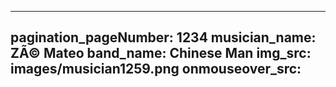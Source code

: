 ------
pagination_pageNumber: 1234
musician_name: ZÃ© Mateo
band_name: Chinese Man
img_src: images/musician1259.png
onmouseover_src: 
------